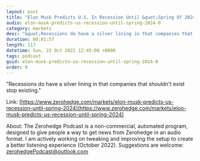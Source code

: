 ```yaml
---
layout: post
title: "Elon Musk Predicts U.S. In Recession Until &quot;Spring Of 2024&quot;"
audio: elon-musk-predicts-us-recession-until-spring-2024-0
category: markets
desc: "&quot;Recessions do have a silver lining in that companies that shouldn't exist stop existing.&quot;"
duration: 00:01:57
length: 117
datetime: Sun, 23 Oct 2022 12:45:00 +0000
tags: podcast
guid: elon-musk-predicts-us-recession-until-spring-2024-0
order: 0
---
```

&quot;Recessions do have a silver lining in that companies that shouldn't exist stop existing.&quot;

Link: [https://www.zerohedge.com/markets/elon-musk-predicts-us-recession-until-spring-2024](https://www.zerohedge.com/markets/elon-musk-predicts-us-recession-until-spring-2024)

About: The Zerohedge Podcast is a non-commercial, automated program, designed to give people a way to get news from Zerohedge in an audio format.  I am actively working on tweaking and improving the setup to create a better listening experience (October 2022).  Suggestions are welcome: [zerohedgePodcast@outlook.com](mailto:zerohedgePodcast@outlook.com)